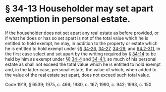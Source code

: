 # § 34-13 Householder may set apart exemption in personal estate.

<p>If the householder does not set apart any real estate as before provided, or if what he does or has so set apart is not of the total value which he is entitled to hold exempt, he may, in addition to the property or estate which he is entitled to hold exempt under §§ <a href='http://law.lis.virginia.gov/vacode/34-26/'>34-26</a>, <a href='http://law.lis.virginia.gov/vacode/34-27/'>34-27</a>, <a href='http://law.lis.virginia.gov/vacode/34-29/'>34-29</a>, and <a href='http://law.lis.virginia.gov/vacode/64.2-311/'>64.2-311</a>, in the first case select and set apart by the writing required by § <a href='http://law.lis.virginia.gov/vacode/34-14/'>34-14</a> to be held by him as exempt under §§ <a href='http://law.lis.virginia.gov/vacode/34-4/'>34-4</a> and <a href='http://law.lis.virginia.gov/vacode/34-4.1/'>34-4.1</a>, so much of his personal estate as shall not exceed the total value which he is entitled to hold exempt and, in the latter case, personal estate, the value of which, when added to the value of the real estate set apart, does not exceed such total value.</p><p>Code 1919, § 6539; 1975, c. 466; 1980, c. 167; 1990, c. 942; 1993, c. 150.</p>